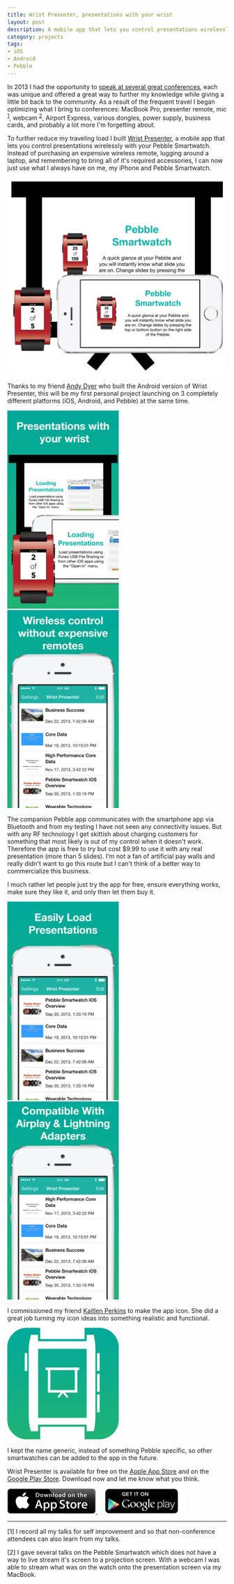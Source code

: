 ```yaml
---
title: Wrist Presenter, presentations with your wrist
layout: post
description: A mobile app that lets you control presentations wirelessly with your Pebble Smartwatch.
category: projects
tags:
- iOS
- Android
- Pebble
---
```


In 2013 I had the opportunity to [speak at several great conferences](/speaking/ "Matthew Morey speaking engagements"), each was unique and offered a great way to further my knowledge while giving a little bit back to the community. As a result of the frequent travel I began optimizing what I bring to conferences: MacBook Pro, presenter remote, mic <sup>[1](#1)</sup>, webcam <sup>[2](#2)</sup>, Airport Express, various dongles, power supply, business cards, and probably a lot more I'm forgetting about.

To further reduce my traveling load I built [Wrist Presenter](http://wristpresenter.com/ "Website for iOS, Android, and Pebble app Wrist Presenter"), a mobile app that lets you control presentations wirelessly with your Pebble Smartwatch. Instead of purchasing an expensive wireless remote, lugging around a laptop, and remembering to bring all of it's required accessories, I can now just use what I always have on me, my iPhone and Pebble Smartwatch.

<div class="screenshot">
    <img src="/assets/2014-02-03-wristpresenter01@2x.png" width="512" alt="Wrist Presenter, presentations with your wrist">
</div>

Thanks to my friend [Andy Dyer](http://andydyer.org/ "Personal website for Andy Dyer") who built the Android version of Wrist Presenter, this will be my first personal project launching on 3 completely different platforms (iOS, Android, and Pebble) at the same time.

<div class="screenshot">
    <img src="/assets/2014-02-03-wristpresenter_app_store_screenshot_tall01@2x.png" width="256" alt="Wrist Presenter app icon">
    <img src="/assets/2014-02-03-wristpresenter_app_store_screenshot_tall02@2x.png" width="256" alt="Wrist Presenter app icon">
</div>

The companion Pebble app communicates with the smartphone app via Bluetooth and from my testing I have not seen any connectivity issues. But with any RF technology I get skittish about charging customers for something that most likely is out of my control when it doesn't work. Therefore the app is free to try but cost $9.99 to use it with any real presentation (more than 5 slides). I'm not a fan of artificial pay walls and really didn't want to go this route but I can't think of a better way to commercialize this business.

I much rather let people just try the app for free, ensure everything works, make sure they like it, and only then let them buy it.

<div class="screenshot">
    <img src="/assets/2014-02-03-wristpresenter_app_store_screenshot_tall03@2x.png" width="256" alt="Wrist Presenter app icon">
    <img src="/assets/2014-02-03-wristpresenter_app_store_screenshot_tall04@2x.png" width="256" alt="Wrist Presenter app icon">
</div>

I commissioned my friend [Kaitlen Perkins](http://kaitlenperkins.com/ "Personal website for Kaitlen Perkins") to make the app icon. She did a great job turning my icon ideas into something realistic and functional.

<div class="screenshot">
    <img src="/assets/2014-02-03-wristpresenter_icon@2x.png" width="256" alt="Wrist Presenter app icon">
</div>

I kept the name generic, instead of something Pebble specific, so other smartwatches can be added to the app in the future.

Wrist Presenter is available for free on the [Apple App Store](https://itunes.apple.com/us/app/wrist-presenter-wireless-presentation/id735128848?mt=8&amp;at=10l6oV&amp;ct=mm_wrist-presenter "Download Wrist Presenter iOS app for free") and on the [Google Play Store](https://play.google.com/store/apps/details?id=com.dandydev.wristpresenter "Download Wrist Presenter Android app for free"). Download now and let me know what you think.

<div class="text-center">
    <a href="https://itunes.apple.com/us/app/wrist-presenter-wireless-presentation/id735128848?mt=8&amp;at=10l6oV&amp;ct=mm_wrist-presenter" title="Download Wrist Presenter iOS app for free">
        <img src="/assets/app_store_badge@2x.png" width="203" alt="Download Wrist Presenter on the App Store badge">
    </a>
    <a href="https://play.google.com/store/apps/details?id=com.dandydev.wristpresenter" title="Download Wrist Presenter Android app for free">
        <img alt="Get it on Google Play" width="203" src="/assets/google_play_badge@2x.png">
    </a>
</div>

---

<a name="1"></a>[1] I record all my talks for self improvement and so that non-conference attendees can also learn from my talks.

<a name="2"></a>[2] I gave several talks on the Pebble Smartwatch which does not have a way to live stream it's screen to a projection screen. With a webcam I was able to stream what was on the watch onto the presentation screen via my MacBook.

